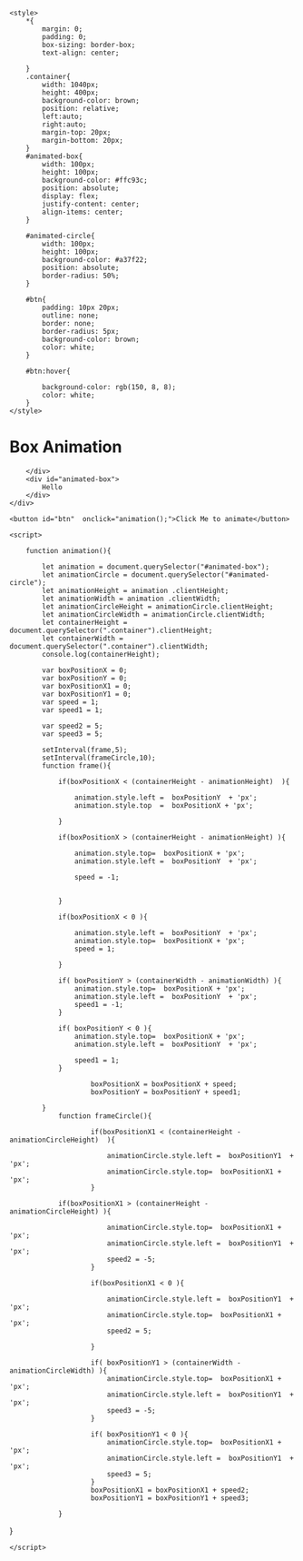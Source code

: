 
<html lang="en">
<head>
    <meta charset="UTF-8">
    <meta http-equiv="X-UA-Compatible" content="IE=edge">
    <meta name="viewport" content="width=device-width, initial-scale=1.0">
    <title>Animation</title>

    <style>
        *{
            margin: 0;
            padding: 0;
            box-sizing: border-box;
            text-align: center;
            
        }
        .container{
            width: 1040px;
            height: 400px;
            background-color: brown;
            position: relative;
            left:auto;
            right:auto;
            margin-top: 20px;
            margin-bottom: 20px;
        }
        #animated-box{
            width: 100px;
            height: 100px;
            background-color: #ffc93c;
            position: absolute;
            display: flex;
            justify-content: center;
            align-items: center;
        }

        #animated-circle{
            width: 100px;
            height: 100px;
            background-color: #a37f22;
            position: absolute;
            border-radius: 50%;
        }

        #btn{
            padding: 10px 20px;
            outline: none;
            border: none;
            border-radius: 5px;
            background-color: brown;
            color: white;
        }

        #btn:hover{
            
            background-color: rgb(150, 8, 8);
            color: white;
        }
    </style>
</head>
<body>
    <h1>Box Animation</h1>
    <div class="container">
        <div id="animated-circle">

        </div>
        <div id="animated-box">
            Hello
        </div>
    </div>

    <button id="btn"  onclick="animation();">Click Me to animate</button>

    <script>
     
        function animation(){
           
            let animation = document.querySelector("#animated-box");
            let animationCircle = document.querySelector("#animated-circle");
            let animationHeight = animation .clientHeight;
            let animationWidth = animation .clientWidth;
            let animationCircleHeight = animationCircle.clientHeight;
            let animationCircleWidth = animationCircle.clientWidth;
            let containerHeight = document.querySelector(".container").clientHeight;
            let containerWidth = document.querySelector(".container").clientWidth;
            console.log(containerHeight);
           
            var boxPositionX = 0;
            var boxPositionY = 0;
            var boxPositionX1 = 0;
            var boxPositionY1 = 0;
            var speed = 1;
            var speed1 = 1;

            var speed2 = 5;
            var speed3 = 5;
            
            setInterval(frame,5);
            setInterval(frameCircle,10);
            function frame(){

                if(boxPositionX < (containerHeight - animationHeight)  ){
                    
                    animation.style.left =  boxPositionY  + 'px';
                    animation.style.top  =  boxPositionX + 'px';
                    
                }

                if(boxPositionX > (containerHeight - animationHeight) ){
                    
                    animation.style.top=  boxPositionX + 'px';
                    animation.style.left =  boxPositionY  + 'px';
                    
                    speed = -1;
                   
                    
                }

                if(boxPositionX < 0 ){
                    
                    animation.style.left =  boxPositionY  + 'px';
                    animation.style.top=  boxPositionX + 'px';
                    speed = 1;
                    
                }

                if( boxPositionY > (containerWidth - animationWidth) ){
                    animation.style.top=  boxPositionX + 'px';
                    animation.style.left =  boxPositionY  + 'px';
                    speed1 = -1;
                }

                if( boxPositionY < 0 ){
                    animation.style.top=  boxPositionX + 'px';
                    animation.style.left =  boxPositionY  + 'px';
                    
                    speed1 = 1;
                }

                        boxPositionX = boxPositionX + speed;
                        boxPositionY = boxPositionY + speed1;

            }
                function frameCircle(){

                        if(boxPositionX1 < (containerHeight - animationCircleHeight)  ){
    
                            animationCircle.style.left =  boxPositionY1  + 'px';
                            animationCircle.style.top=  boxPositionX1 + 'px';
                        }

                if(boxPositionX1 > (containerHeight - animationCircleHeight) ){
    
                            animationCircle.style.top=  boxPositionX1 + 'px';
                            animationCircle.style.left =  boxPositionY1  + 'px';
                            speed2 = -5;
                        }

                        if(boxPositionX1 < 0 ){
    
                            animationCircle.style.left =  boxPositionY1  + 'px';
                            animationCircle.style.top=  boxPositionX1 + 'px';
                            speed2 = 5;
    
                        }

                        if( boxPositionY1 > (containerWidth - animationCircleWidth) ){
                            animationCircle.style.top=  boxPositionX1 + 'px';
                            animationCircle.style.left =  boxPositionY1  + 'px';
                            speed3 = -5;
                        }

                        if( boxPositionY1 < 0 ){
                            animationCircle.style.top=  boxPositionX1 + 'px';
                            animationCircle.style.left =  boxPositionY1  + 'px';
                            speed3 = 5;
                        }
                        boxPositionX1 = boxPositionX1 + speed2;
                        boxPositionY1 = boxPositionY1 + speed3;

                }

}

            
    </script>
    
</body>
</html>
